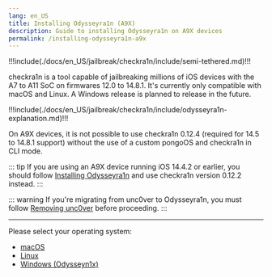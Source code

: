 ```yaml
---
lang: en_US
title: Installing Odysseyra1n (A9X)
description: Guide to installing Odysseyra1n on A9X devices
permalink: /installing-odysseyra1n-a9x
---
```


!!!include(./docs/en_US/jailbreak/checkra1n/include/semi-tethered.md)!!!

checkra1n is a tool capable of jailbreaking millions of iOS devices with the A7 to A11 SoC on firmwares 12.0 to 14.8.1. It's currently only compatible with macOS and Linux. A Windows release is planned to release in the future.

!!!include(./docs/en_US/jailbreak/checkra1n/include/odysseyra1n-explanation.md)!!!

On A9X devices, it is not possible to use checkra1n 0.12.4 (required for 14.5 to 14.8.1 support) without the use of a custom pongoOS and checkra1n in CLI mode.

::: tip
If you are using an A9X device running iOS 14.4.2 or earlier, you should follow [Installing Odysseyra1n](installing-odysseyra1n) and use checkra1n version 0.12.2 instead.
:::

::: warning
If you're migrating from unc0ver to Odysseyra1n, you must follow [Removing unc0ver](/removing-unc0ver) before proceeding.
:::

---

Please select your operating system:
- [macOS](/installing-odysseyra1n-a9x/macos)
- [Linux](/installing-odysseyra1n-a9x/linux)
- [Windows (Odysseyn1x)](/using-odysseyn1x-a9x)